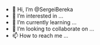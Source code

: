 - 👋 Hi, I’m @SergeiBereka
- 👀 I’m interested in ...
- 🌱 I’m currently learning ...
- 💞️ I’m looking to collaborate on ...
- 📫 How to reach me ...

<!---
SergeiBereka/SergeiBereka is a ✨ special ✨ repository because its `README.md` (this file) appears on your GitHub profile.
You can click the Preview link to take a look at your changes.
--->

